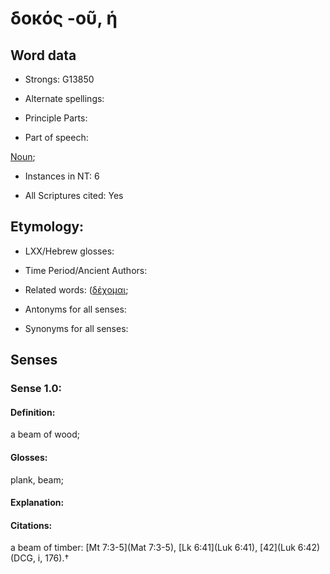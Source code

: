 # δοκός -οῦ, ἡ

<!-- Status: S2=NeedsFinalCheck -->
<!-- Lexica used for edits:   -->

## Word data

* Strongs: G13850

* Alternate spellings:



* Principle Parts: 


* Part of speech: 

[Noun](http://ugg.readthedocs.io/en/latest/noun.html); 

* Instances in NT: 6

* All Scriptures cited: Yes

## Etymology: 


* LXX/Hebrew glosses: 


* Time Period/Ancient Authors: 


* Related words: ([δέχομαι]();

* Antonyms for all senses:

* Synonyms for all senses: 


## Senses 


### Sense  1.0: 

#### Definition: 

a beam of wood;

#### Glosses: 

plank, beam; 

#### Explanation: 


#### Citations: 

a beam of timber: [Mt 7:3-5](Mat 7:3-5), [Lk 6:41](Luk 6:41), [42](Luk 6:42) (DCG, i, 176).†
